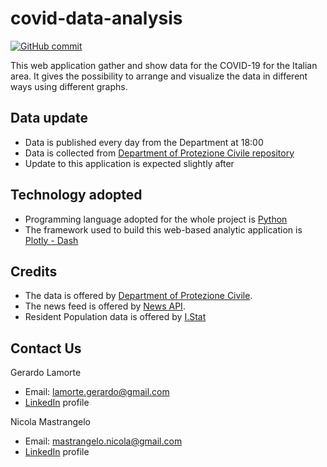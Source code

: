 # covid-data-analysis

[![GitHub commit](https://img.shields.io/github/last-commit/gerrygeko/covid-data-analysis)](https://github.com/gerrygeko/covid-data-analysis)

This web application gather and show data for the COVID-19 for the Italian area. 
It gives the possibility to arrange and visualize the data in different ways using different graphs.

## Data update
- Data is published every day from the Department at 18:00
- Data is collected from [Department of Protezione Civile repository](https://github.com/pcm-dpc/COVID-19)
- Update to this application is expected slightly after

## Technology adopted
- Programming language adopted for the whole project is [Python](https://www.python.org/)
- The framework used to build this web-based analytic application is [Plotly - Dash](https://plotly.com/dash/)

## Credits
- The data is offered by [Department of Protezione Civile](http://www.protezionecivile.it/attivita-rischi/rischio-sanitario/emergenze/coronavirus).
- The news feed is offered by [News API](https://newsapi.org/).
- Resident Population data is offered by [I.Stat](http://dati.istat.it/)

## Contact Us
Gerardo Lamorte
- Email: lamorte.gerardo@gmail.com
- [LinkedIn](https://www.linkedin.com/in/gerardo-lamorte-a25928149/) profile

Nicola Mastrangelo
- Email: mastrangelo.nicola@gmail.com
- [LinkedIn](https://www.linkedin.com/in/nicola-mastrangelo-240810107/) profile